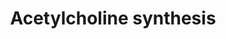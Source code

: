 ---
annotations:
- type: Pathway Ontology
  value: acetylcholine metabolic pathway
authors:
- MaintBot
- Thomas
- Christine Chichester
- Egonw
- Khanspers
- Mkutmon
- Asios Olia
- Eweitz
description: Acetylcholine is an important neurotransmitter. It can be rapidly released
  in the synaptic cleft upon activation of the neuron. In the synaptic cleft the compound
  is degraded rapidly into choline and acetate, this is essential for proper neuronal
  functioning. Choline and Acetate are taken up into the cytosol and recycled for
  the next activation.
last-edited: 2021-05-21
organisms:
- Bos taurus
redirect_from:
- /index.php/Pathway:WP1034
- /instance/WP1034
schema-jsonld:
- '@context': https://schema.org/
  '@id': https://wikipathways.github.io/pathways/WP1034.html
  '@type': Dataset
  creator:
    '@type': Organization
    name: WikiPathways
  description: Acetylcholine is an important neurotransmitter. It can be rapidly released
    in the synaptic cleft upon activation of the neuron. In the synaptic cleft the
    compound is degraded rapidly into choline and acetate, this is essential for proper
    neuronal functioning. Choline and Acetate are taken up into the cytosol and recycled
    for the next activation.
  keywords:
  - CHAT
  - Acetylcholine
  - Acetyl CoA
  - PEMT
  - Phosphorylcholine
  - PDHA1
  - Cytidine diphosphate choline
  - Phosphatidylethanolamine
  - PDHA2
  - Choline
  - Phosphatidylcholine
  - Pyruvate from Glycolysis
  - Glycerophosphocholine
  - Acetate
  - CHKA
  - ACHE
  - PCYT1A
  license: CC0
  name: Acetylcholine synthesis
seo: CreativeWork
title: Acetylcholine synthesis
wpid: WP1034
---